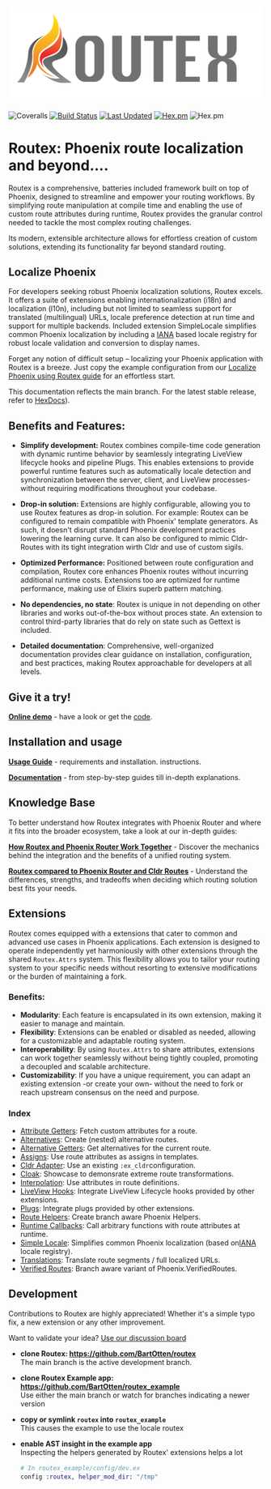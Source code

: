 # 
![Logo of Routex](assets/logo_horizontal.png "Routex Logo")

![Coveralls](https://img.shields.io/coveralls/github/BartOtten/routex)
[![Build Status](https://github.com/BartOtten/routex/actions/workflows/elixir.yml/badge.svg?event=push)](https://github.com/BartOtten/routex/actions/workflows/elixir.yml)
[![Last Updated](https://img.shields.io/github/last-commit/BartOtten/routex.svg)](https://github.com/BartOtten/routex/commits/main)
[![Hex.pm](https://img.shields.io/hexpm/v/routex)](https://hex.pm/packages/routex)
![Hex.pm](https://img.shields.io/hexpm/l/routex)

# Routex: Phoenix route localization and beyond....

Routex is a comprehensive, batteries included framework built on top of Phoenix,
designed to streamline and empower your routing workflows. By simplifying route
manipulation at compile time and enabling the use of custom route attributes
during runtime, Routex provides the granular control needed to tackle the most
complex routing challenges.

Its modern, extensible architecture allows for effortless creation of custom
solutions, extending its functionality far beyond standard routing.

## Localize Phoenix
For developers seeking robust Phoenix localization solutions, Routex excels. It
offers a suite of extensions enabling internationalization (i18n) and
localization (l10n), including but not limited to seamless support for
translated (multilingual) URLs, locale preference detection at run time and
support for multiple backends. Included extension SimpleLocale simplifies common
Phoenix localization by including a [IANA](https://www.iana.org/) based locale
registry for robust locale validation and conversion to display names.

Forget any notion of difficult setup – localizing your Phoenix application with
Routex is a breeze. Just copy the example configuration from our [Localize
Phoenix using Routex guide](docs/guides/LOCALIZE_PHOENIX.md) for an effortless
start.

<p class="hidden-at-hexdocs">
This documentation reflects the main branch. For the latest
stable release, refer to <a href="https://hexdocs.pm/routex/readme.html">HexDocs</a>).
</p>

## Benefits and Features:

* **Simplify development:** Routex combines compile-time code generation with
  dynamic runtime behavior by seamlessly integrating LiveView lifecycle hooks
  and pipeline Plugs. This enables extensions to provide powerful runtime
  features such as automatically locale detection and synchronization between
  the server, client, and LiveView processes- without requiring modifications
  throughout your codebase.

* **Drop-in solution:** Extensions are highly configurable, allowing you to use
  Routex features as drop-in solution. For example: Routex can be configured to
  remain compatible with Phoenix' template generators. As such, it doesn't
  disrupt standard Phoenix development practices lowering the learning curve. It
  can also be configured to mimic Cldr-Routes with its tight integration wirth
  Cldr and use of custom sigils.

* **Optimized Performance:** Positioned between route configuration and
  compilation, Routex core enhances Phoenix routes without incurring additional
  runtime costs. Extensions too are optimized for runtime performance, making
  use of Elixirs superb pattern matching.

* **No dependencies, no state**: Routex is unique in not depending on other
  libraries and works out-of-the-box without proces state. An extension to
  control third-party libraries that do rely on state such as Gettext is
  included.

* **Detailed documentation**: Comprehensive, well-organized documentation
  provides clear guidance on installation, configuration, and best practices,
  making Routex approachable for developers at all levels.


## Give it a try!

**[Online demo](https://routex.fly.dev/)** - have a look or get the
[code](https://github.com/BartOtten/routex_example/).


## Installation and usage

**[Usage Guide](USAGE.md)** - requirements and installation.
instructions.

**[Documentation](https://hexdocs.pm/routex)** - from step-by-step guides till in-depth explanations.


## Knowledge Base

To better understand how Routex integrates with Phoenix Router and where it fits
into the broader ecosystem, take a look at our in-depth guides:

**[How Routex and Phoenix Router Work Together](docs/ROUTEX_AND_PHOENIX_ROUTER.md)** - 
Discover the mechanics behind the integration and the benefits of a unified routing system.

**[Routex compared to Phoenix Router and Cldr Routes](docs/COMPARISON.md)** - 
Understand the differences, strengths, and tradeoffs when deciding which
routing solution best fits your needs.


## Extensions

Routex comes equipped with a extensions that cater to common and advanced use
cases in Phoenix applications. Each extension is designed to operate
independently yet harmoniously with other extensions through the shared
`Routex.Attrs` system. This flexibility allows you to tailor your routing system
to your specific needs without resorting to extensive modifications or the
burden of maintaining a fork.

### Benefits:
- **Modularity**: Each feature is encapsulated in its own extension, making
  it easier to manage and maintain.
- **Flexibility**: Extensions can be enabled or disabled as needed, allowing
  for a customizable and adaptable routing system.
- **Interoperability**: By using `Routex.Attrs` to share attributes, extensions
  can work together seamlessly without being tightly coupled, promoting a
  decoupled and scalable architecture.
- **Customizability**: If you have a unique requirement, you can adapt an
  existing extension -or create your own- without the need to fork or reach
  upstream consensus on the need and purpose.

### Index
- [Attribute Getters](docs/EXTENSIONS.md#attribute-getters): Fetch custom attributes for a route.
- [Alternatives](docs/EXTENSIONS.md#alternatives): Create (nested) alternative routes.
- [Alternative Getters](docs/EXTENSIONS.md#alternative-getters): Get alternatives for the current route.
- [Assigns](docs/EXTENSIONS.md#assigns): Use route attributes as assigns in templates.
- [Cldr Adapter](docs/EXTENSIONS.md#cldr-adapter): Use an existing `:ex_cldr`configuration.
- [Cloak](docs/EXTENSIONS.md#cloak-showcase): Showcase to demonsrate extreme route transformations.
- [Interpolation](docs/EXTENSIONS.md#interpolation): Use attributes in route definitions.
- [LiveView Hooks](docs/EXTENSIONS.md#liveview-hooks): Integrate LiveView Lifecycle hooks provided by other extensions.
- [Plugs](docs/EXTENSIONS.md#plugs): Integrate plugs provided by other extensions.
- [Route Helpers](docs/EXTENSIONS.md#route-helpers): Create branch aware Phoenix Helpers.
- [Runtime Callbacks](docs/EXTENSIONS.md#runtime-callbacks): Call arbitrary functions with route attributes at runtime.
- [Simple Locale](docs/EXTENSIONS.md#simple-locale): Simplifies common Phoenix localization (based on[IANA](https://www.iana.org/) locale registry).
- [Translations](docs/EXTENSIONS.md#translations): Translate route segments / full localized URLs.
- [Verified Routes](docs/EXTENSIONS.md#verified-routes): Branch aware variant of Phoenix.VerifiedRoutes.


## Development
Contributions to Routex are highly appreciated! Whether it's a simple typo fix,
a new extension or any other improvement.

Want to validate your idea? [Use our discussion
board](https://github.com/BartOtten/routex/discussions)

- **clone Routex: https://github.com/BartOtten/routex**  
  The main branch is the active development branch.

- **clone Routex Example app: https://github.com/BartOtten/routex_example**  
  Use either the main branch or watch for branches indicating a newer version

- **copy or symlink `routex` into `routex_example`**  
  This causes the example to use the locale routex

- **enable AST insight in the example app**  
  Inspecting the helpers generated by Routex' extensions helps a lot

  ```elixir
  # In routex_example/config/dev.ex
  config :routex, helper_mod_dir: "/tmp"
  ```

